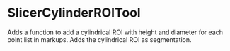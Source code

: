 # SlicerCylinderROITool
Adds a function to add a cylindrical ROI with height and diameter for each point list in markups. Adds the cylindrical ROI as segmentation.
